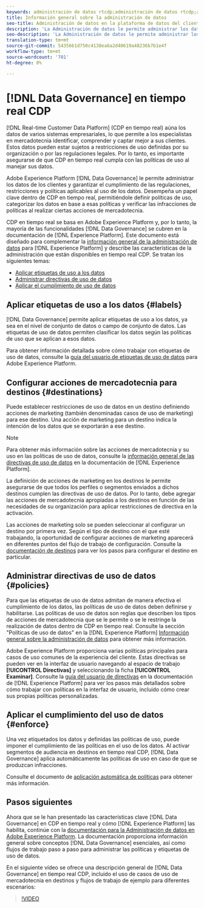 ```yaml
---
keywords: administración de datos rtcdp;administración de datos rtcdp;administración de datos del perfil de datos del cliente en tiempo real
title: Información general sobre la administración de datos
seo-title: Administración de datos en la plataforma de datos del cliente en tiempo real
description: 'La Administración de datos le permite administrar los datos de los clientes y garantizar el cumplimiento de las regulaciones, restricciones y políticas aplicables al uso de los datos. '
seo-description: 'La Administración de datos le permite administrar los datos de los clientes y garantizar el cumplimiento de las regulaciones, restricciones y políticas aplicables al uso de los datos. '
translation-type: tm+mt
source-git-commit: 5435661d750c4138ea6a2d40619a48236b7b1e4f
workflow-type: tm+mt
source-wordcount: '701'
ht-degree: 0%

---
```



# [!DNL Data Governance] en tiempo real CDP

[!DNL Real-time Customer Data Platform] (CDP en tiempo real) aúna los datos de varios sistemas empresariales, lo que permite a los especialistas en mercadotecnia identificar, comprender y captar mejor a sus clientes. Estos datos pueden estar sujetos a restricciones de uso definidas por su organización o por las regulaciones legales. Por lo tanto, es importante asegurarse de que CDP en tiempo real cumpla con las políticas de uso al manejar sus datos.

Adobe Experience Platform [!DNL Data Governance] le permite administrar los datos de los clientes y garantizar el cumplimiento de las regulaciones, restricciones y políticas aplicables al uso de los datos. Desempeña un papel clave dentro de CDP en tiempo real, permitiéndole definir políticas de uso, categorizar los datos en base a esas políticas y verificar las infracciones de políticas al realizar ciertas acciones de mercadotecnia.

CDP en tiempo real se basa en Adobe Experience Platform y, por lo tanto, la mayoría de las funcionalidades [!DNL Data Governance] se cubren en la documentación de [!DNL Experience Platform]. Este documento está diseñado para complementar la [información general de la administración de datos](../../data-governance/home.md) para [!DNL Experience Platform] y describe las características de la administración que están disponibles en tiempo real CDP. Se tratan los siguientes temas:

* [Aplicar etiquetas de uso a los datos](#labels)
* [Administrar directivas de uso de datos](#policies)
* [Aplicar el cumplimiento de uso de datos](#enforce)

## Aplicar etiquetas de uso a los datos {#labels}

[!DNL Data Governance] permite aplicar etiquetas de uso a los datos, ya sea en el nivel de conjunto de datos o campo de conjunto de datos. Las etiquetas de uso de datos permiten clasificar los datos según las políticas de uso que se aplican a esos datos.

Para obtener información detallada sobre cómo trabajar con etiquetas de uso de datos, consulte la [guía del usuario de etiquetas de uso de datos](../../data-governance/labels/overview.md) para Adobe Experience Platform.

## Configurar acciones de mercadotecnia para destinos {#destinations}

Puede establecer restricciones de uso de datos en un destino definiendo acciones de marketing (también denominadas casos de uso de marketing) para ese destino. Una acción de marketing para un destino indica la intención de los datos que se exportarán a ese destino.

>[!NOTE]
>
>Para obtener más información sobre las acciones de mercadotecnia y su uso en las políticas de uso de datos, consulte la [información general de las directivas de uso de datos](../../data-governance/policies/overview.md) en la documentación de [!DNL Experience Platform].

La definición de acciones de marketing en los destinos le permite asegurarse de que todos los perfiles o segmentos enviados a dichos destinos cumplen las directivas de uso de datos. Por lo tanto, debe agregar las acciones de mercadotecnia apropiadas a los destinos en función de las necesidades de su organización para aplicar restricciones de directiva en la activación.

Las acciones de marketing solo se pueden seleccionar al configurar un destino por primera vez. Según el tipo de destino con el que esté trabajando, la oportunidad de configurar acciones de marketing aparecerá en diferentes puntos del flujo de trabajo de configuración. Consulte la [documentación de destinos](../destinations/overview.md) para ver los pasos para configurar el destino en particular.

## Administrar directivas de uso de datos {#policies}

Para que las etiquetas de uso de datos admitan de manera efectiva el cumplimiento de los datos, las políticas de uso de datos deben definirse y habilitarse. Las políticas de uso de datos son reglas que describen los tipos de acciones de mercadotecnia que se le permite o se le restringe la realización de datos dentro de CDP en tiempo real. Consulte la sección &quot;Políticas de uso de datos&quot; en la [!DNL Experience Platform] [Información general sobre la administración de datos](../../data-governance/home.md) para obtener más información.

Adobe Experience Platform proporciona varias políticas principales para casos de uso comunes de la experiencia del cliente. Estas directivas se pueden ver en la interfaz de usuario navegando al espacio de trabajo **[!UICONTROL Directivas]** y seleccionando la ficha **[!UICONTROL Examinar]**. Consulte la [guía del usuario de directivas](../../data-governance/policies/user-guide.md) en la documentación de [!DNL Experience Platform] para ver los pasos más detallados sobre cómo trabajar con políticas en la interfaz de usuario, incluido cómo crear sus propias políticas personalizadas.

## Aplicar el cumplimiento del uso de datos {#enforce}

Una vez etiquetados los datos y definidas las políticas de uso, puede imponer el cumplimiento de las políticas en el uso de los datos. Al activar segmentos de audiencia en destinos en tiempo real CDP, [!DNL Data Governance] aplica automáticamente las políticas de uso en caso de que se produzcan infracciones.

Consulte el documento de [aplicación automática de políticas](../../data-governance/enforcement/auto-enforcement.md) para obtener más información.

## Pasos siguientes

Ahora que se le han presentado las características clave [!DNL Data Governance] en CDP en tiempo real y cómo [!DNL Experience Platform] las habilita, continúe con la [documentación para la Administración de datos en Adobe Experience Platform](../../data-governance/home.md). La documentación proporciona información general sobre conceptos [!DNL Data Governance] esenciales, así como flujos de trabajo paso a paso para administrar las políticas y etiquetas de uso de datos.

En el siguiente vídeo se ofrece una descripción general de [!DNL Data Governance] en tiempo real CDP, incluido el uso de casos de uso de mercadotecnia en destinos y flujos de trabajo de ejemplo para diferentes escenarios:

>[!VIDEO](https://video.tv.adobe.com/v/33631?quality=12&learn=on)